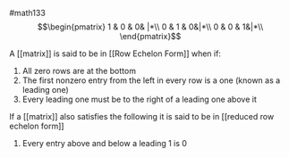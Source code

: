 #math133 
$$\begin{pmatrix}  
1 & 0 & 0& |*\\  
0 & 1 & 0&|*\\
0 & 0 & 1&|*\\
\end{pmatrix}$$

A [[matrix]] is said to be in [[Row Echelon Form]] when if:
1. All zero rows are at the bottom
2. The first nonzero entry from the left in every row is a one (known as a leading one)
3. Every leading one must be to the right of a leading one above it

If a [[matrix]] also satisfies the following it is said to be in [[reduced row echelon form]]
1. Every entry above and below a leading 1 is 0